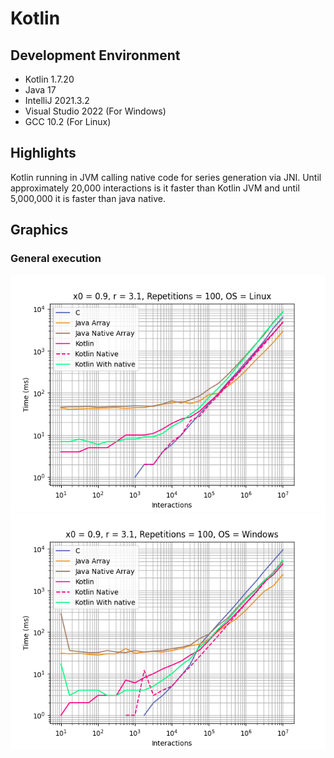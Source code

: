 # Kotlin

## Development Environment
  - Kotlin 1.7.20
  - Java 17
  - IntelliJ 2021.3.2
  - Visual Studio 2022 (For Windows)
  - GCC 10.2 (For Linux)

## Highlights
Kotlin running in JVM calling native code for series generation via JNI. 
Until approximately 20,000 interactions is it faster than Kotlin JVM 
and until 5,000,000 it is faster than java native.

## Graphics
### General execution
![](./assets/x0=0.9_r=3.1_rep=100_2023-06-10_15-08-05_Linux_log.png)
![](./assets/x0=0.9_r=3.1_rep=100_2023-06-10_16-06-08_Windows_log.png)


